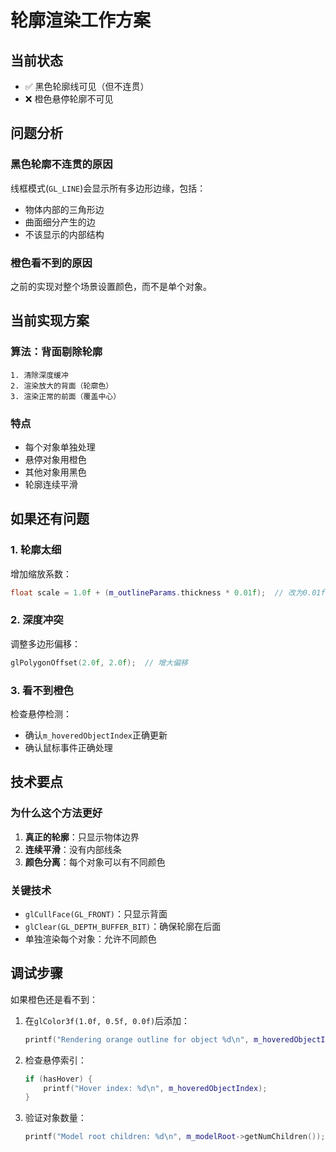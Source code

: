 # 轮廓渲染工作方案

## 当前状态
- ✅ 黑色轮廓线可见（但不连贯）
- ❌ 橙色悬停轮廓不可见

## 问题分析

### 黑色轮廓不连贯的原因
线框模式(`GL_LINE`)会显示所有多边形边缘，包括：
- 物体内部的三角形边
- 曲面细分产生的边
- 不该显示的内部结构

### 橙色看不到的原因
之前的实现对整个场景设置颜色，而不是单个对象。

## 当前实现方案

### 算法：背面剔除轮廓
```
1. 清除深度缓冲
2. 渲染放大的背面（轮廓色）
3. 渲染正常的前面（覆盖中心）
```

### 特点
- 每个对象单独处理
- 悬停对象用橙色
- 其他对象用黑色
- 轮廓连续平滑

## 如果还有问题

### 1. 轮廓太细
增加缩放系数：
```cpp
float scale = 1.0f + (m_outlineParams.thickness * 0.01f);  // 改为0.01f或更大
```

### 2. 深度冲突
调整多边形偏移：
```cpp
glPolygonOffset(2.0f, 2.0f);  // 增大偏移
```

### 3. 看不到橙色
检查悬停检测：
- 确认`m_hoveredObjectIndex`正确更新
- 确认鼠标事件正确处理

## 技术要点

### 为什么这个方法更好
1. **真正的轮廓**：只显示物体边界
2. **连续平滑**：没有内部线条
3. **颜色分离**：每个对象可以有不同颜色

### 关键技术
- `glCullFace(GL_FRONT)`：只显示背面
- `glClear(GL_DEPTH_BUFFER_BIT)`：确保轮廓在后面
- 单独渲染每个对象：允许不同颜色

## 调试步骤

如果橙色还是看不到：
1. 在`glColor3f(1.0f, 0.5f, 0.0f)`后添加：
   ```cpp
   printf("Rendering orange outline for object %d\n", m_hoveredObjectIndex);
   ```

2. 检查悬停索引：
   ```cpp
   if (hasHover) {
       printf("Hover index: %d\n", m_hoveredObjectIndex);
   }
   ```

3. 验证对象数量：
   ```cpp
   printf("Model root children: %d\n", m_modelRoot->getNumChildren());
   ```